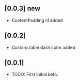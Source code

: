 ## [0.0.3] new

* ContentPadding id added

## [0.0.2]

* Customizable dash color added

## [0.0.1]

* TODO: First initial beta.
